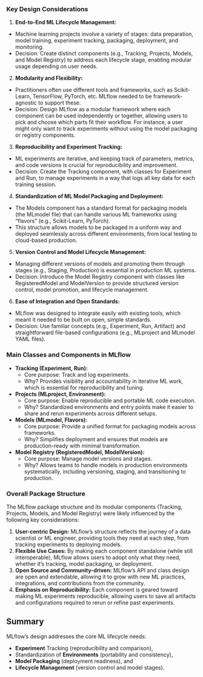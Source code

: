 ### Key Design Considerations

1. **End-to-End ML Lifecycle Management:**
- Machine learning projects involve a variety of stages: data preparation, model training, experiment tracking, packaging, deployment, and monitoring.
- Decision: Create distinct components (e.g., Tracking, Projects, Models, and Model Registry) to address each lifecycle stage, enabling modular usage depending on user needs.

2. **Modularity and Flexibility:**
- Practitioners often use different tools and frameworks, such as Scikit-Learn, TensorFlow, PyTorch, etc. MLflow needed to be framework-agnostic to support these.
- Decision: Design MLflow as a modular framework where each component can be used independently or together, allowing users to pick and choose which parts fit their workflow. For instance, a user might only want to track experiments without using the model packaging or registry components.

3. **Reproducibility and Experiment Tracking:**
- ML experiments are iterative, and keeping track of parameters, metrics, and code versions is crucial for reproducibility and improvement.
- Decision: Create the Tracking component, with classes for Experiment and Run, to manage experiments in a way that logs all key data for each training session.

4. **Standardization of ML Model Packaging and Deployment:**
- The Models component has a standard format for packaging models (the MLmodel file) that can handle various ML frameworks using “flavors” (e.g., Scikit-Learn, PyTorch).
- This structure allows models to be packaged in a uniform way and deployed seamlessly across different environments, from local testing to cloud-based production.
  
5. **Version Control and Model Lifecycle Management:**
- Managing different versions of models and promoting them through stages (e.g., Staging, Production) is essential in production ML systems.
- Decision: Introduce the Model Registry component with classes like RegisteredModel and ModelVersion to provide structured version control, model promotion, and lifecycle management.

6. **Ease of Integration and Open Standards:**
- MLflow was designed to integrate easily with existing tools, which meant it needed to be built on open, simple standards.
- Decision: Use familiar concepts (e.g., Experiment, Run, Artifact) and straightforward file-based configurations (e.g., MLproject and MLmodel YAML files).

### Main Classes and Components in MLflow

- **Tracking (Experiment, Run):**
  - Core purpose: Track and log experiments.
  - Why? Provides visibility and accountability in iterative ML work, which is essential for reproducibility and tuning.
- **Projects (MLproject, Environment):**
  - Core purpose: Enable reproducible and portable ML code execution.
  - Why? Standardized environments and entry points make it easier to share and rerun experiments across different setups.
- **Models (MLmodel, Flavors):**
  - Core purpose: Provide a unified format for packaging models across frameworks.
  - Why? Simplifies deployment and ensures that models are production-ready with minimal transformation.
- **Model Registry (RegisteredModel, ModelVersion):**
  - Core purpose: Manage model versions and stages.
  - Why? Allows teams to handle models in production environments systematically, including versioning, staging, and transitioning to production.

### Overall Package Structure

The MLflow package structure and its modular components (Tracking, Projects, Models, and Model Registry) were likely influenced by the following key considerations:

1. **User-centric Design:** MLflow’s structure reflects the journey of a data scientist or ML engineer, providing tools they need at each step, from tracking experiments to deploying models.
2. **Flexible Use Cases:** By making each component standalone (while still interoperable), MLflow allows users to adopt only what they need, whether it’s tracking, model packaging, or deployment.
3. **Open Source and Community-driven:** MLflow’s API and class design are open and extendable, allowing it to grow with new ML practices, integrations, and contributions from the community.
4. **Emphasis on Reproducibility:** Each component is geared toward making ML experiments reproducible, allowing users to save all artifacts and configurations required to rerun or refine past experiments.

## Summary

MLflow’s design addresses the core ML lifecycle needs:

- **Experiment** Tracking (reproducibility and comparison),
- Standardization of **Environments** (portability and consistency),
- **Model Packaging** (deployment readiness), and
- **Lifecycle Management** (version control and model stages).
